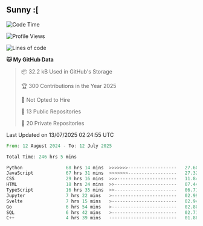 ## Sunny :[

<!--START_SECTION:waka-->
![Code Time](http://img.shields.io/badge/Code%20Time-247%20hrs%2012%20mins-blue)

![Profile Views](http://img.shields.io/badge/Profile%20Views-3-blue)

![Lines of code](https://img.shields.io/badge/From%20Hello%20World%20I%27ve%20Written-273.8%20thousand%20lines%20of%20code-blue)

**🐱 My GitHub Data** 

> 📦 32.2 kB Used in GitHub's Storage 
 > 
> 🏆 300 Contributions in the Year 2025
 > 
> 🚫 Not Opted to Hire
 > 
> 📜 13 Public Repositories 
 > 
> 🔑 20 Private Repositories 
 > 

 Last Updated on 13/07/2025 02:24:55 UTC
<!--END_SECTION:waka-->

<!--START_SECTION:code-->

```rust
From: 12 August 2024 - To: 12 July 2025

Total Time: 246 hrs 5 mins

Python                68 hrs 14 mins  >>>>>>>------------------   27.60 %
JavaScript            67 hrs 31 mins  >>>>>>>------------------   27.32 %
CSS                   29 hrs 16 mins  >>>----------------------   11.84 %
HTML                  18 hrs 24 mins  >>-----------------------   07.44 %
TypeScript            16 hrs 35 mins  >>-----------------------   06.71 %
Jupyter               7 hrs 22 mins   >------------------------   02.99 %
Svelte                7 hrs 15 mins   >------------------------   02.94 %
Go                    6 hrs 54 mins   >------------------------   02.80 %
SQL                   6 hrs 42 mins   >------------------------   02.71 %
C++                   4 hrs 39 mins   -------------------------   01.88 %
```

<!--END_SECTION:code-->
